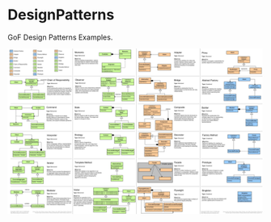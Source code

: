 # DesignPatterns
GoF Design Patterns Examples.

![alt text](https://github.com/AdamiHamza/DesignPatterns/blob/master/src/main/resources/all.png)
